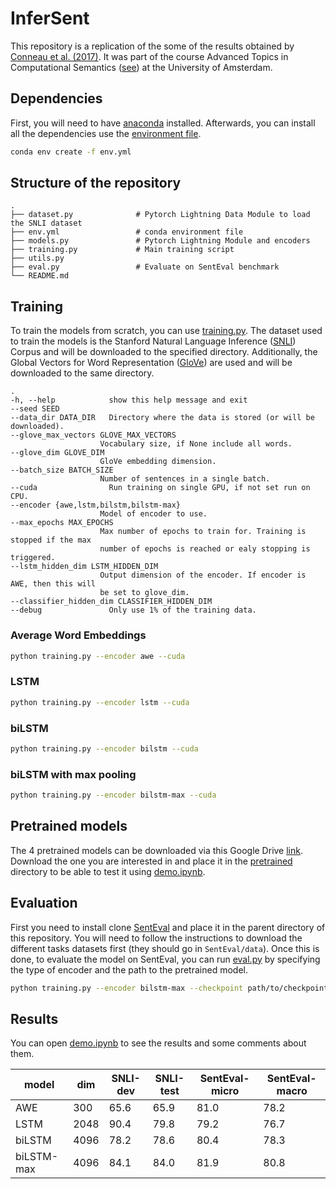 # InferSent

This repository is a replication of the some of the results obtained by [Conneau et al. (2017)](https://arxiv.org/abs/1705.02364). It was part of the course Advanced Topics in Computational Semantics ([see](https://cl-illc.github.io/semantics-2021/)) at the University of Amsterdam.

## Dependencies

First, you will need to have [anaconda](https://docs.anaconda.com/anaconda/install/linux/) installed. Afterwards, you can install all the dependencies use the [environment file](env.yml).

```bash
conda env create -f env.yml
```

## Structure of the repository

    .
    ├── dataset.py              # Pytorch Lightning Data Module to load the SNLI dataset
    ├── env.yml                 # conda environment file
    ├── models.py               # Pytorch Lightning Module and encoders
    ├── training.py             # Main training script
    ├── utils.py                
    ├── eval.py                 # Evaluate on SentEval benchmark
    └── README.md

## Training

To train the models from scratch, you can use [training.py](training.py). The dataset used to train the models is the Stanford Natural Language Inference ([SNLI](https://nlp.stanford.edu/projects/snli/)) Corpus and will be downloaded to the specified directory. Additionally, the Global Vectors for Word Representation ([GloVe](https://nlp.stanford.edu/projects/glove/)) are used and will be downloaded to the same directory.

    .
    -h, --help            show this help message and exit
    --seed SEED
    --data_dir DATA_DIR   Directory where the data is stored (or will be downloaded).
    --glove_max_vectors GLOVE_MAX_VECTORS
                        Vocabulary size, if None include all words.
    --glove_dim GLOVE_DIM
                        GloVe embedding dimension.
    --batch_size BATCH_SIZE
                        Number of sentences in a single batch.
    --cuda                Run training on single GPU, if not set run on CPU.
    --encoder {awe,lstm,bilstm,bilstm-max}
                        Model of encoder to use.
    --max_epochs MAX_EPOCHS
                        Max number of epochs to train for. Training is stopped if the max
                        number of epochs is reached or ealy stopping is triggered.
    --lstm_hidden_dim LSTM_HIDDEN_DIM
                        Output dimension of the encoder. If encoder is AWE, then this will
                        be set to glove_dim.
    --classifier_hidden_dim CLASSIFIER_HIDDEN_DIM
    --debug               Only use 1% of the training data.

### Average Word Embeddings

```bash
python training.py --encoder awe --cuda
```

### LSTM

```bash
python training.py --encoder lstm --cuda
```

### biLSTM

```bash
python training.py --encoder bilstm --cuda
```

### biLSTM with max pooling

```bash
python training.py --encoder bilstm-max --cuda
```

## Pretrained models
The 4 pretrained models can be downloaded via this Google Drive [link](https://drive.google.com/drive/folders/1c8B7BmjDyPEDfZEJkIQqF3T2JPLMMlDa?usp=sharing). Download the one you are interested in and place it in the [pretrained](pretrained/) directory to be able to test it using [demo.ipynb](demo.ipynb).

## Evaluation
First you need to install clone [SentEval](https://github.com/facebookresearch/SentEval) and place it in the parent directory of this repository. You will need to follow the instructions to download the different tasks datasets first (they should go in `SentEval/data`). Once this is done, to evaluate the model on SentEval, you can run [eval.py](eval.py) by specifying the type of encoder and the path to the pretrained model.

```bash
python training.py --encoder bilstm-max --checkpoint path/to/checkpoint
```

## Results
You can open [demo.ipynb](demo.ipynb) to see the results and some comments about them.

| model      | dim  | SNLI-dev | SNLI-test | SentEval-micro | SentEval-macro |
|------------|------|----------|-----------|----------------|----------------|
| AWE        | 300  | 65.6     | 65.9      | 81.0           | 78.2           |
| LSTM       | 2048 | 90.4     | 79.8      | 79.2           | 76.7           |
| biLSTM     | 4096 | 78.2     | 78.6      | 80.4           | 78.3           |
| biLSTM-max | 4096 | 84.1     | 84.0      | 81.9           | 80.8           |

